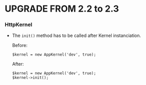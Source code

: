 UPGRADE FROM 2.2 to 2.3
=======================

### HttpKernel

 * The `init()` method has to be called after Kernel instanciation.

   Before:

   ```
   $kernel = new AppKernel('dev', true);
   ```

   After:

   ```
   $kernel = new AppKernel('dev', true);
   $kernel->init();
   ```
